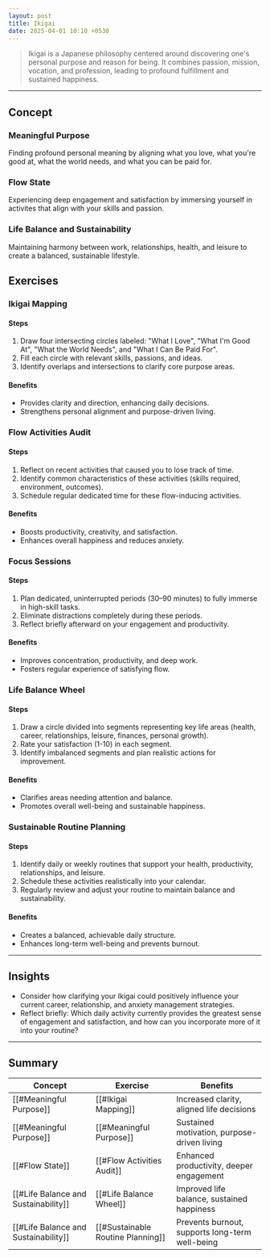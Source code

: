 ```yaml
---
layout: post
title: Ikigai
date: 2025-04-01 10:10 +0530
---
```


> Ikigai is a Japanese philosophy centered around discovering one's personal purpose and reason for being. It combines passion, mission, vocation, and profession, leading to profound fulfillment and sustained happiness.

---

## Concept

### Meaningful Purpose

Finding profound personal meaning by aligning what you love, what you're good at, what the world needs, and what you can be paid for.

### Flow State

Experiencing deep engagement and satisfaction by immersing yourself in activites that align with your skills and passion.

### Life Balance and Sustainability

Maintaining harmony between work, relationships, health, and leisure to create a balanced, sustainable lifestyle.

## Exercises

### Ikigai Mapping

#### Steps

1. Draw four intersecting circles labeled: "What I Love", "What I'm Good At", "What the World Needs", and "What I Can Be Paid For".
2. Fill each circle with relevant skills, passions, and ideas.
3. Identify overlaps and intersections to clarify core purpose areas.

#### Benefits

- Provides clarity and direction, enhancing daily decisions.
- Strengthens personal alignment and purpose-driven living.

### Flow Activities Audit

#### Steps

1. Reflect on recent activities that caused you to lose track of time.
2. Identify common characteristics of these activities (skills required, environment, outcomes).
3. Schedule regular dedicated time for these flow-inducing activities.

#### Benefits

- Boosts productivity, creativity, and satisfaction.
- Enhances overall happiness and reduces anxiety.

### Focus Sessions

#### Steps

1. Plan dedicated, uninterrupted periods (30–90 minutes) to fully immerse in high-skill tasks.
2. Eliminate distractions completely during these periods.
3. Reflect briefly afterward on your engagement and productivity.

#### Benefits

- Improves concentration, productivity, and deep work.
- Fosters regular experience of satisfying flow.

### Life Balance Wheel

#### Steps

1. Draw a circle divided into segments representing key life areas (health, career, relationships, leisure, finances, personal growth).
2. Rate your satisfaction (1-10) in each segment.
3. Identify imbalanced segments and plan realistic actions for improvement.

#### Benefits

- Clarifies areas needing attention and balance.
- Promotes overall well-being and sustainable happiness.

### Sustainable Routine Planning

#### Steps

1. Identify daily or weekly routines that support your health, productivity, relationships, and leisure.
2. Schedule these activities realistically into your calendar.
3. Regularly review and adjust your routine to maintain balance and sustainability.

#### Benefits

- Creates a balanced, achievable daily structure.
- Enhances long-term well-being and prevents burnout.

---

## Insights

- Consider how clarifying your Ikigai could positively influence your current career, relationship, and anxiety management strategies.
- Reflect briefly: Which daily activity currently provides the greatest sense of engagement and satisfaction, and how can you incorporate more of it into your routine?

---

## Summary

| Concept                              | Exercise                          | Benefits                                        |
| ------------------------------------ | --------------------------------- | ----------------------------------------------- |
| [[#Meaningful Purpose]]              | [[#Ikigai Mapping]]               | Increased clarity, aligned life decisions       |
| [[#Meaningful Purpose]]              | [[#Meaningful Purpose]]           | Sustained motivation, purpose-driven living     |
| [[#Flow State]]                      | [[#Flow Activities Audit]]        | Enhanced productivity, deeper engagement        |
| [[#Life Balance and Sustainability]] | [[#Life Balance Wheel]]           | Improved life balance, sustained happiness      |
| [[#Life Balance and Sustainability]] | [[#Sustainable Routine Planning]] | Prevents burnout, supports long-term well-being |
